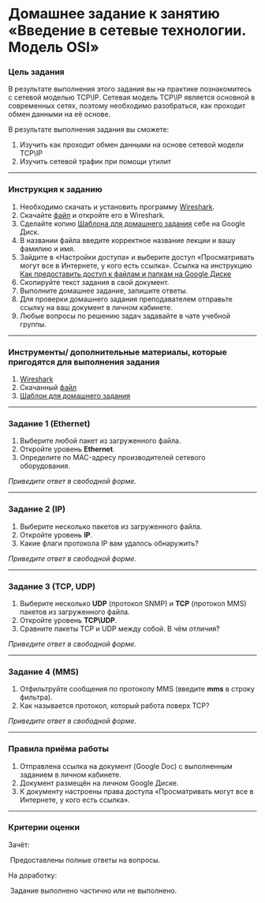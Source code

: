 # Домашнее задание к занятию «Введение в сетевые технологии. Модель OSI»

### Цель задания

В результате выполнения этого задания вы на практике познакомитесь с сетевой моделью TCP\IP.
Сетевая модель TCP\IP является основной в современных сетях, поэтому необходимо разобраться, как проходит обмен данными на её основе.

В результате выполнения задания вы сможете:

1. Изучить как проходит обмен данными на основе сетевой модели TCP\IP
1. Изучить сетевой трафик при помощи утилит

------

### Инструкция к заданию

1. Необходимо скачать и установить программу [Wireshark](https://www.wireshark.org/download.html).
1. Скачайте [файл](protocol.pcapng) и откройте его в Wireshark.
1. Сделайте копию [Шаблона для домашнего задания](https://docs.google.com/document/d/17nioVZG5xo6QSXy4PwRGB32byLRrVXLbudLErmVa9PU/edit?usp=sharing) себе на Google Диск.
1. В названии файла введите корректное название лекции и вашу фамилию и имя.
1. Зайдите в «Настройки доступа» и выберите доступ «Просматривать могут все в Интернете, у кого есть ссылка». Ссылка на инструкцию [Как предоставить доступ к файлам и папкам на Google Диске](https://support.google.com/docs/answer/2494822?hl=ru&co=GENIE.Platform%3DDesktop)
1. Скопируйте текст задания в свой документ.
1. Выполните домашнее задание, запишите ответы.
1. Для проверки домашнего задания преподавателем отправьте ссылку на ваш документ в личном кабинете.
1. Любые вопросы по решению задач задавайте в чате учебной группы.

------

### Инструменты/ дополнительные материалы, которые пригодятся для выполнения задания

1. [Wireshark](https://www.wireshark.org/download.html)
2. Скачанный [файл](protocol.pcapng)
3. [Шаблон для домашнего задания](https://docs.google.com/document/d/17nioVZG5xo6QSXy4PwRGB32byLRrVXLbudLErmVa9PU/edit?usp=sharing)

------

### Задание 1 (Ethernet)

1. Выберите любой пакет из загруженного файла.
2. Откройте уровень **Ethernet**.
3. Определите по MAC-адресу производителей сетевого оборудования.

*Приведите ответ в свободной форме.*

------

### Задание 2 (IP)

1. Выберите несколько пакетов из загруженного файла.
2. Откройте уровень **IP**.
3. Какие флаги протокола IP вам удалось обнаружить?

*Приведите ответ в свободной форме.*

------

### Задание 3 (TCP, UDP)

1. Выберите несколько **UDP** (протокол SNMP) и **TCP** (протокол MMS) пакетов  из загруженного файла.
2. Откройте уровень **TCP\UDP**.
3. Сравните пакеты TCP и UDP между собой. В чём отличия?

*Приведите ответ в свободной форме.*

------

### Задание 4 (MMS)

1. Отфильтруйте сообщения по протоколу MMS (введите **mms** в строку фильтра).
2. Как называется протокол, который работа поверх TCP?

*Приведите ответ в свободной форме.*


------

### Правила приёма работы

1. Отправлена ссылка на документ (Google Doc) с выполненным заданием в личном кабинете.
2. Документ размещён на личном Google Диске.
3. К документу настроены права доступа «Просматривать могут все в Интернете, у кого есть ссылка».

------


### Критерии оценки

Зачёт:

​    Предоставлены полные ответы на вопросы.

На доработку:

​    Задание выполнено частично или не выполнено.
